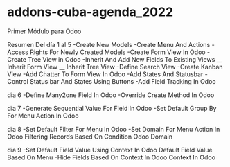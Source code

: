 # addons-cuba-agenda_2022
Primer Módulo para Odoo

Resumen
Del día 1 al 5
-Create New Models
-Create Menu And Actions
-Access Rights For Newly Created Models
-Create Form View In Odoo
-Create Tree View in Odoo
-Inherit  And  Add New Fields To Existing Views  __ Inherit Form View __ Inherit Tree View
-Define Search View
-Create Kanban View
-Add Chatter To Form View In Odoo
-Add States And Statusbar
-Control Status bar And States Using Buttons
-Add Field Tracking In Odoo

dia 6
-Define Many2one Field In Odoo
-Override Create Method In Odoo

dia 7
-Generate Sequential Value For Field In Odoo
-Set Default Group By For Menu Action In Odoo

dia 8
-Set Default Filter For Menu In Odoo
-Set Domain For Menu Action In Odoo Filtering Records Based On Condition Odoo Domain

dia 9
-Set Default Field Value Using Context In Odoo Default Field Value Based On Menu
-Hide Fields Based On Context In Odoo Context In Odoo


